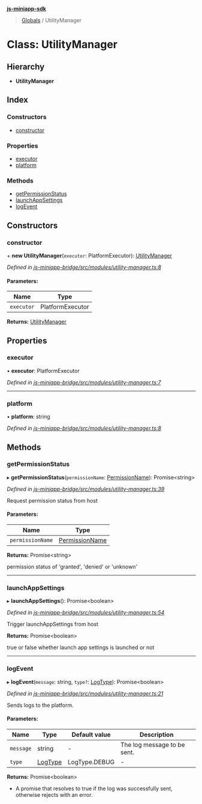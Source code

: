 **[js-miniapp-sdk](../README.md)**

> [Globals](../README.md) / UtilityManager

# Class: UtilityManager

## Hierarchy

* **UtilityManager**

## Index

### Constructors

* [constructor](utilitymanager.md#constructor)

### Properties

* [executor](utilitymanager.md#executor)
* [platform](utilitymanager.md#platform)

### Methods

* [getPermissionStatus](utilitymanager.md#getpermissionstatus)
* [launchAppSettings](utilitymanager.md#launchappsettings)
* [logEvent](utilitymanager.md#logevent)

## Constructors

### constructor

\+ **new UtilityManager**(`executor`: PlatformExecutor): [UtilityManager](utilitymanager.md)

*Defined in [js-miniapp-bridge/src/modules/utility-manager.ts:8](https://github.com/rakutentech/js-miniapp/blob/f59f350/js-miniapp-bridge/src/modules/utility-manager.ts#L8)*

#### Parameters:

Name | Type |
------ | ------ |
`executor` | PlatformExecutor |

**Returns:** [UtilityManager](utilitymanager.md)

## Properties

### executor

•  **executor**: PlatformExecutor

*Defined in [js-miniapp-bridge/src/modules/utility-manager.ts:7](https://github.com/rakutentech/js-miniapp/blob/f59f350/js-miniapp-bridge/src/modules/utility-manager.ts#L7)*

___

### platform

•  **platform**: string

*Defined in [js-miniapp-bridge/src/modules/utility-manager.ts:8](https://github.com/rakutentech/js-miniapp/blob/f59f350/js-miniapp-bridge/src/modules/utility-manager.ts#L8)*

## Methods

### getPermissionStatus

▸ **getPermissionStatus**(`permissionName`: [PermissionName](../enums/permissionname.md)): Promise\<string>

*Defined in [js-miniapp-bridge/src/modules/utility-manager.ts:39](https://github.com/rakutentech/js-miniapp/blob/f59f350/js-miniapp-bridge/src/modules/utility-manager.ts#L39)*

Request permission status from host

#### Parameters:

Name | Type |
------ | ------ |
`permissionName` | [PermissionName](../enums/permissionname.md) |

**Returns:** Promise\<string>

permission status of 'granted', 'denied' or 'unknown'

___

### launchAppSettings

▸ **launchAppSettings**(): Promise\<boolean>

*Defined in [js-miniapp-bridge/src/modules/utility-manager.ts:54](https://github.com/rakutentech/js-miniapp/blob/f59f350/js-miniapp-bridge/src/modules/utility-manager.ts#L54)*

Trigger launchAppSettings from host

**Returns:** Promise\<boolean>

true or false whether launch app settings is launched or not

___

### logEvent

▸ **logEvent**(`message`: string, `type?`: [LogType](logtype.md)): Promise\<boolean>

*Defined in [js-miniapp-bridge/src/modules/utility-manager.ts:21](https://github.com/rakutentech/js-miniapp/blob/f59f350/js-miniapp-bridge/src/modules/utility-manager.ts#L21)*

Sends logs to the platform.

#### Parameters:

Name | Type | Default value | Description |
------ | ------ | ------ | ------ |
`message` | string | - | The log message to be sent. |
`type` | [LogType](logtype.md) | LogType.DEBUG | - |

**Returns:** Promise\<boolean>

- A promise that resolves to true if the log was successfully sent, otherwise rejects with an error.
